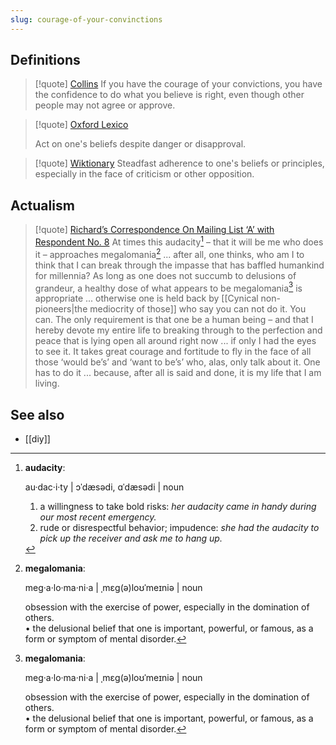 ```yaml
---
slug: courage-of-your-convinctions
---
```


## Definitions

> [!quote] [Collins](https://www.collinsdictionary.com/dictionary/english/the-courage-of-your-convictions)
> If you have the courage of your convictions, you have the confidence to do what you believe is right, even though other people may not agree or approve.

> [!quote] [Oxford Lexico](https://www.lexico.com/definition/have_the_courage_of_one's_convictions)
> 
> Act on one's beliefs despite danger or disapproval.

> [!quote] [Wiktionary](https://en.wiktionary.org/wiki/courage_of_one's_convictions) 
> Steadfast adherence to one's beliefs or principles, especially in the face of criticism or other opposition. 

## Actualism 

> [!quote] [Richard’s Correspondence On Mailing List ‘A’ with Respondent No. 8](https://actualfreedom.com.au/richard/listacorrespondence/lista08.htm)
At times this audacity[^a] – that it will be me who does it – approaches megalomania[^m] ... after all, one thinks, who am I to think that I can break through the impasse that has baffled humankind for millennia? As long as one does not succumb to delusions of grandeur, a healthy dose of what appears to be megalomania[^m] is appropriate ... otherwise one is held back by [[Cynical non-pioneers|the mediocrity of those]] who say you can not do it. You can. The only requirement is that one be a human being – and that I hereby devote my entire life to breaking through to the perfection and peace that is lying open all around right now ... if only I had the eyes to see it. It takes great courage and fortitude to fly in the face of all those ‘would be’s’ and ‘want to be’s’ who, alas, only talk about it. One has to do it ... because, after all is said and done, it is my life that I am living.


## See also

- [[diy]]

[^m]: **megalomania**:

    meg·a·lo·ma·ni·a | ˌmɛɡ(ə)loʊˈmeɪniə |
    noun

    obsession with the exercise of power, especially in the domination of others.\
    • the delusional belief that one is important, powerful, or famous, as a form or symptom of mental disorder.

[^a]: **audacity**:

    au·dac·i·ty | ɔˈdæsədi, ɑˈdæsədi |
    noun

    1. a willingness to take bold risks: *her audacity came in handy during our most recent emergency.*
    2. rude or disrespectful behavior; impudence: *she had the audacity to pick up the receiver and ask me to hang up.*
